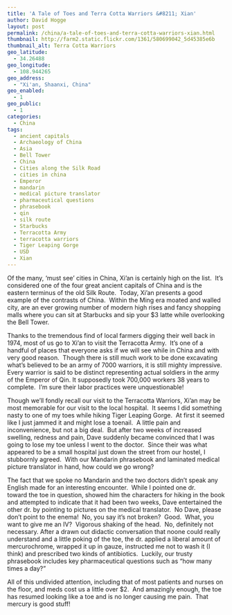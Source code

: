 ```yaml
---
title: 'A Tale of Toes and Terra Cotta Warriors &#8211; Xian'
author: David Hogge
layout: post
permalink: /china/a-tale-of-toes-and-terra-cotta-warriors-xian.html
thumbnail: http://farm2.static.flickr.com/1361/580699042_5d45385e6b
thumbnail_alt: Terra Cotta Warriors
geo_latitude:
  - 34.26488
geo_longitude:
  - 108.944265
geo_address:
  - "Xi'an, Shaanxi, China"
geo_enabled:
  - 1
geo_public:
  - 1
categories:
  - China
tags:
  - ancient capitals
  - Archaeology of China
  - Asia
  - Bell Tower
  - China
  - Cities along the Silk Road
  - cities in china
  - Emperor
  - mandarin
  - medical picture translator
  - pharmaceutical questions
  - phrasebook
  - qin
  - silk route
  - Starbucks
  - Terracotta Army
  - terracotta warriors
  - Tiger Leaping Gorge
  - USD
  - Xian
---
```

Of the many, &#8216;must see&#8217; cities in China, Xi&#8217;an is certainly high on the list.  It&#8217;s considered one of the four great ancient capitals of China and is the eastern terminus of the old Silk Route.  Today, Xi&#8217;an presents a good example of the contrasts of China.  Within the Ming era moated and walled city, are an ever growing number of modern high rises and fancy shopping malls where you can sit at Starbucks and sip your $3 latte while overlooking the Bell Tower.

Thanks to the tremendous find of local farmers digging their well back in 1974, most of us go to Xi&#8217;an to visit the Terracotta Army.  It&#8217;s one of a handful of places that everyone asks if we will see while in China and with very good reason.  Though there is still much work to be done excavating what&#8217;s believed to be an army of 7000 warriors, it is still mighty impressive.  Every warrior is said to be distinct representing actual soldiers in the army of the Emperor of Qin. It supposedly took 700,000 workers 38 years to complete.  I&#8217;m sure their labor practices were unquestionable!

Though we&#8217;ll fondly recall our visit to the Terracotta Warriors, Xi&#8217;an may be most memorable for our visit to the local hospital.  It seems I did something nasty to one of my toes while hiking Tiger Leaping Gorge.  At first it seemed like I just jammed it and might lose a toenail.  A little pain and inconvenience, but not a big deal.  But after two weeks of increased swelling, redness and pain, Dave suddenly became convinced that I was going to lose my toe unless I went to the doctor.  Since their was what appeared to be a small hospital just down the street from our hostel, I stubbornly agreed.  With our Mandarin phrasebook and laminated medical picture translator in hand, how could we go wrong?

The fact that we spoke no Mandarin and the two doctors didn&#8217;t speak any English made for an interesting encounter.  While I pointed one dr. toward the toe in question, showed him the characters for hiking in the book and attempted to indicate that it had been two weeks, Dave entertained the other dr. by pointing to pictures on the medical translator.  No Dave, please don&#8217;t point to the enema!  No, you say it&#8217;s not broken?  Good.  What, you want to give me an IV?  Vigorous shaking of the head.  No, definitely not necessary. After a drawn out didactic conversation that noone could really understand and a little poking of the toe, the dr. applied a liberal amount of mercurochrome, wrapped it up in gauze, instructed me not to wash it (I think) and prescribed two kinds of antibiotics.  Luckily, our trusty phrasebook includes key pharmaceutical questions such as &#8220;how many times a day?&#8221; 

All of this undivided attention, including that of most patients and nurses on the floor, and meds cost us a little over $2.  And amazingly enough, the toe has resumed looking like a toe and is no longer causing me pain.  That mercury is good stuff!